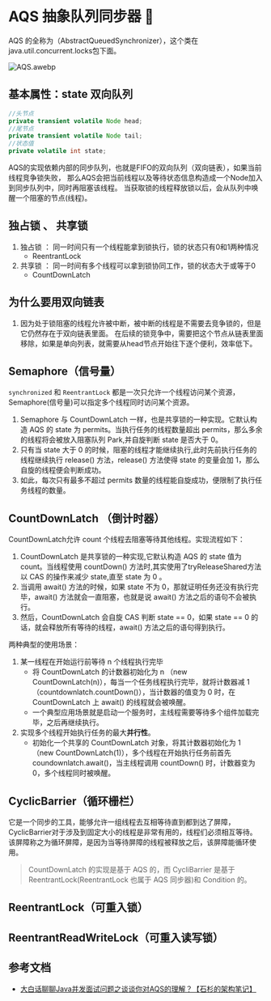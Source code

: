 # AQS 抽象队列同步器 :hammer:

AQS 的全称为（AbstractQueuedSynchronizer），这个类在java.util.concurrent.locks包下面。

![AQS.awebp](/img/concurrent/AQS.awebp)

## 基本属性：state 双向队列

```java
//头节点
private transient volatile Node head;
//尾节点
private transient volatile Node tail;
//状态值
private volatile int state;
```

AQS的实现依赖内部的同步队列，也就是FIFO的双向队列（双向链表），如果当前线程竞争锁失败，
那么AQS会把当前线程以及等待状态信息构造成一个Node加入到同步队列中，同时再阻塞该线程。
当获取锁的线程释放锁以后，会从队列中唤醒一个阻塞的节点(线程)。

## 独占锁 、 共享锁

1. 独占锁 ： 同一时间只有一个线程能拿到锁执行，锁的状态只有0和1两种情况
   -  ReentrantLock
2. 共享锁 ： 同一时间有多个线程可以拿到锁协同工作，锁的状态大于或等于0
   - CountDownLatch

## 为什么要用双向链表

1. 因为处于锁阻塞的线程允许被中断，被中断的线程是不需要去竞争锁的，但是它仍然存在于双向链表里面。
在后续的锁竞争中，需要把这个节点从链表里面移除，如果是单向列表，就需要从head节点开始往下逐个便利，效率低下。

## Semaphore（信号量）

`synchronized` 和 `ReentrantLock` 都是一次只允许一个线程访问某个资源，Semaphore(信号量)可以指定多个线程同时访问某个资源。
1. Semaphore 与 CountDownLatch 一样，也是共享锁的一种实现。它默认构造 AQS 的 state 为 permits。当执行任务的线程数量超出 permits，那么多余的线程将会被放入阻塞队列 Park,并自旋判断 state 是否大于 0。
2. 只有当 state 大于 0 的时候，阻塞的线程才能继续执行,此时先前执行任务的线程继续执行 release() 方法，release() 方法使得 state 的变量会加 1，那么自旋的线程便会判断成功。
3. 如此，每次只有最多不超过 permits 数量的线程能自旋成功，便限制了执行任务线程的数量。


## CountDownLatch （倒计时器）

CountDownLatch允许 count 个线程去阻塞等待其他线程。实现流程如下：
1. CountDownLatch 是共享锁的一种实现,它默认构造 AQS 的 state 值为 count。当线程使用 countDown() 方法时,其实使用了tryReleaseShared方法以 CAS 的操作来减少 state,直至 state 为 0 。
2. 当调用 await() 方法的时候，如果 state 不为 0，那就证明任务还没有执行完毕，await() 方法就会一直阻塞，也就是说 await() 方法之后的语句不会被执行。
3. 然后，CountDownLatch 会自旋 CAS 判断 state == 0，如果 state == 0 的话，就会释放所有等待的线程，await() 方法之后的语句得到执行。

两种典型的使用场景：
1. 某一线程在开始运行前等待 n 个线程执行完毕
   - 将 CountDownLatch 的计数器初始化为 n （new CountDownLatch(n)），每当一个任务线程执行完毕，就将计数器减 1 （countdownlatch.countDown()），当计数器的值变为 0 时，在 CountDownLatch 上 await() 的线程就会被唤醒。
   - 一个典型应用场景就是启动一个服务时，主线程需要等待多个组件加载完毕，之后再继续执行。
2. 实现多个线程开始执行任务的最大**并行性**。
   - 初始化一个共享的 CountDownLatch 对象，将其计数器初始化为 1 （new CountDownLatch(1)），多个线程在开始执行任务前首先 coundownlatch.await()，当主线程调用 countDown() 时，计数器变为 0，多个线程同时被唤醒。

## CyclicBarrier（循环栅栏）

它是一个同步的工具，能够允许一组线程去互相等待直到都到达了屏障，CyclicBarrier对于涉及到固定大小的线程是非常有用的，线程们必须相互等待。该屏障称之为循环屏障，是因为当等待屏障的线程被释放之后，该屏障能循环使用。

> CountDownLatch 的实现是基于 AQS 的，而 CycliBarrier 是基于 ReentrantLock(ReentrantLock 也属于 AQS 同步器)和 Condition 的。

## ReentrantLock（可重入锁）

## ReentrantReadWriteLock（可重入读写锁）

## 参考文档

- [大白话聊聊Java并发面试问题之谈谈你对AQS的理解？【石杉的架构笔记】](https://juejin.cn/post/6844903732061159437)
